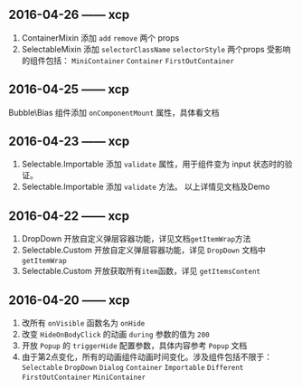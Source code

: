 ## 2016-04-26 —— xcp
1. ContainerMixin 添加 `add` `remove` 两个 props
2. SelectableMixin 添加 `selectorClassName` `selectorStyle` 两个props
受影响的组件包括： `MiniContainer` `Container` `FirstOutContainer`

## 2016-04-25 —— xcp
Bubble\Bias 组件添加 `onComponentMount` 属性，具体看文档

## 2016-04-23 —— xcp
1. Selectable.Importable 添加 `validate` 属性，用于组件变为 input 状态时的验证。
2. Selectable.Importable 添加 `validate` 方法。
以上详情见文档及Demo

## 2016-04-22 —— xcp
1. DropDown 开放自定义弹层容器功能，详见文档`getItemWrap`方法
2. Selectable.Custom 开放自定义弹层容器功能，详见 `DropDown` 文档中 `getItemWrap`
3. Selectable.Custom 开放获取所有`item`函数，详见 `getItemsContent`

## 2016-04-20 —— xcp 
1. 改所有 `onVisible` 函数名为 `onHide`
2. 改变 `HideOnBodyClick` 的动画 `during` 参数的值为 `200`
3. 开放 `Popup` 的 `triggerHide` 配置参数，具体内容参考 `Popup` 文档
4. 由于第2点变化，所有的动画组件动画时间变化。涉及组件包括不限于：
   `Selectable` `DropDown` `Dialog` `Container` `Importable` `Different` `FirstOutContainer`
   `MiniContainer` 
  
